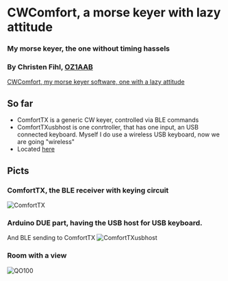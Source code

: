 # CWComfort, a morse keyer with lazy attitude
### My morse keyer, the one without timing hassels
### By Christen Fihl, [OZ1AAB](https://www.fihl.net/oz1aab/)

[CWComfort, my morse keyer software, one with a lazy attitude](/cw/)

## So far
* ComfortTX is a generic CW keyer, controlled via BLE commands
* ComfortTXusbhost is one conrtroller, that has one input, an USB connected keyboard. Myself I do use a wireless USB keyboard, now we are going "wireless"
* Located [here](https://github.com/Fihl/CWComfort)

## Picts
### ComfortTX, the BLE receiver with keying circuit
![ComfortTX](https://www.fihl.net/CWComfort/picts/ComfortTX.png)

### Arduino DUE part, having the USB host for USB keyboard. 
And BLE sending to ComfortTX
![ComfortTXusbhost](https://www.fihl.net/CWComfort/picts/USBkbd.jpeg)

### Room with a view
![QO100](https://www.fihl.net/CWComfort/picts/QO100.jpeg)
